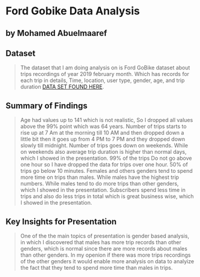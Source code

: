 # Ford Gobike Data Analysis
## by Mohamed Abuelmaaref


## Dataset

> The dataset that I am doing analysis on is Ford GoBike dataset about trips recordings of year 2019 february month. Which has records for each trip in details, Time, location, user type, gender, age, and trip duration [DATA SET FOUND HERE](https://video.udacity-data.com/topher/2020/October/5f91cf38_201902-fordgobike-tripdata/201902-fordgobike-tripdata.csv).

## Summary of Findings

>Age had values up to 141 which is not realistic, So I dropped all values above the 99% point which was 64 years.
>Number of trips starts to rise up at 7 Am at the morning till 10 AM and then dropped down a little bit then it goes up from 4 PM to 7 PM and they dropped down slowly till midnight.
>Number of trips goes down on weekends. While on weekends also average trip duration is higher than normal days, which I showed in the presentation.
>99% of the trips Do not go above one hour so I have dropped the data for trips over one hour. 50% of trips go below 10 minutes.
>Females and others genders tend to spend more time on trips than males. While males have the highest trip numbers. While males tend to do more trips than other genders, which I showed in the presentation.
>Subscribers spend less time in trips and also do less trips in total which is great business wise, which I showed in the presentation.

## Key Insights for Presentation

>One of the the main topics of presentation is gender based analysis, in which I discovered that males has more trip records than other genders, which is normal since there are more records about males than other genders. In my openion if there was more trips recordings of the other genders it would enable more analysis on data to analyize the fact that they tend to spend more time than males in trips. 
